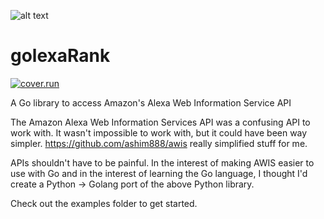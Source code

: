 ![alt text](https://raw.githubusercontent.com/qwer7y/golexaRank/master/img/golexa.png)

# golexaRank

[![cover.run](https://cover.run/go/https:/github.com/qwer7y/golexaRank.svg?style=flat&tag=golang-1.10)](https://cover.run/go?tag=golang-1.10&repo=https%3A%2Fgithub.com%2Fqwer7y%2FgolexaRank)

A Go library to access Amazon's Alexa Web Information Service API

The Amazon Alexa Web Information Services API was a confusing API to work with. It wasn't impossible to work with, but it could have been way simpler. https://github.com/ashim888/awis really simplified stuff for me.

APIs shouldn't have to be painful. In the interest of making AWIS easier to use with Go and in the interest of learning
the Go language, I thought I'd create a Python -> Golang port of the above Python library.

Check out the examples folder to get started.
